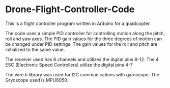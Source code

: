 # Drone-Flight-Controller-Code
This is a flight controller program written in Arduino for a quadcopter. 

The code uses a simple PID controller for controlling motion along the pitch, roll and yaw axes. The PID gain values for the three degrees of motion can be changed under PID settings. The gain values for the roll and pitch are initialized to the same value.

The receiver used has 6 channels and utilizes the digital pins 8-12.
The 4 ESC (Electronic Speed Controllers) utilize the digital pins 4-7

The wire.h library was used for I2C communications with gyroscope. The Gryoscope used is MPU6050.
